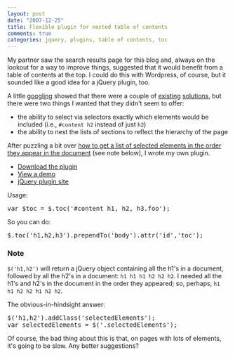 ```yaml
--- 
layout: post
date: "2007-12-25"
title: Flexible plugin for nested table of contents
comments: true
categories: jquery, plugins, table of contents, toc
---
```


My partner saw the search results page for this blog and, always on the lookout for a way to improve things, suggested that it would benefit from a table of contents at the top. I could do this with Wordpress, of course, but it sounded like a good idea for a jQuery plugin, too.

A little <a href="http://www.google.com/search?q=jquery+table+of+contents+plugin&amp;ie=utf-8&amp;oe=utf-8&amp;aq=t&amp;rls=org.mozilla:en-US:official&amp;client=firefox-a">googling</a> showed that there were a couple of <a href="http://nepherim.lifehaiku.com/jqtoc/">existing</a> <a href="http://www.packtpub.com/article/using-jquery-script-for-creating-dynamic-table-of-contents">solutions</a>, but there were two things I wanted that they didn't seem to offer:

<ul>
<li>the ability to select via selectors exactly which elements would be included (i.e., <code>#content h2</code> instead of just <code>h2</code>)</li>
<li>the ability to nest the lists of sections to reflect the hierarchy of the page</li>
</ul>

After puzzling a bit over <a href="http://groups.google.com/group/jquery-en/browse_thread/thread/bd63d1b8f24be124">how to get a list of selected elements in the order they appear in the document</a> (see note below), I wrote my own plugin.

<ul>
<li><a href="http://rebeccamurphey.com/jquery/toc/jquery.toc-0.1.js">Download the plugin</a></li>
<li><a href="http://rebeccamurphey.com/jquery/toc/toc.html">View a demo</a></li>
<li><a href="http://plugins.jquery.com/project/toc">jQuery plugin site</a></li>
</ul>

Usage:

<div class="CodeRay">
  <div class="code"><pre>var $toc = $.toc('#content h1, h2, h3.foo');</pre></div>
</div>


So you can do:

<div class="CodeRay">
  <div class="code"><pre>$.toc('h1,h2,h3').prependTo('body').attr('id','toc');</pre></div>
</div>


<h3>Note</h3>
<code>$('h1,h2')</code> will return a jQuery object containing all the h1's in a document, followed by all the h2's in a document: <code>h1 h1 h1 h2 h2 h2</code>. I needed all the h1's and h2's in the document in the order they appeared; so, perhaps, <code>h1 h1 h2 h2 h1 h2 h2</code>.

The obvious-in-hindsight answer:

<div class="CodeRay">
  <div class="code"><pre>$('h1,h2').addClass('selectedElements');
var selectedElements = $('.selectedElements');</pre></div>
</div>


Of course, the bad thing about this is that, on pages with lots of elements, it's going to be slow. Any better suggestions?